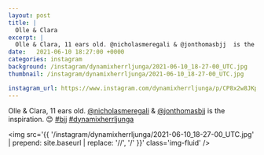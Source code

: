 ```yaml
---
layout: post
title: |
  Olle & Clara
excerpt: |
  Olle & Clara, 11 ears old. @nicholasmeregali & @jonthomasbjj  is the inspiration. 😊  
date:   2021-06-10 18:27:00 +0000
categories: instagram
background: /instagram/dynamixherrljunga/2021-06-10_18-27-00_UTC.jpg
thumbnail: /instagram/dynamixherrljunga/2021-06-10_18-27-00_UTC.jpg

instagram_url: https://www.instagram.com/dynamixherrljunga/p/CP8x2w8JKpH
---
```

Olle & Clara, 11 ears old. [@nicholasmeregali](https://www.instagram.com/nicholasmeregali/) & [@jonthomasbjj](https://www.instagram.com/jonthomasbjj/)  is the inspiration. 😊 [#bjj](https://www.instagram.com/explore/tags/bjj/) [#dynamixherrljunga](https://www.instagram.com/explore/tags/dynamixherrljunga/)



<img src='{{ '/instagram/dynamixherrljunga/2021-06-10_18-27-00_UTC.jpg' | prepend: site.baseurl | replace: '//', '/' }}' class='img-fluid' />

